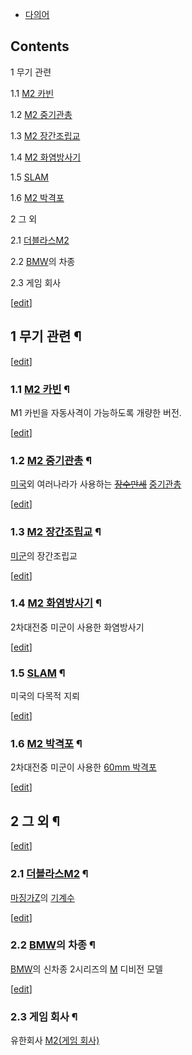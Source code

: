   * [다의어](%EB%8B%A4%EC%9D%98%EC%96%B4.md)  

## Contents

    

1 무기 관련

    

1.1 [M2 카빈](M2%20%EC%B9%B4%EB%B9%88.md)

1.2 [M2 중기관총](M2%20%EC%A4%91%EA%B8%B0%EA%B4%80%EC%B4%9D.md)

1.3 [M2 장간조립교](M2%20%EC%9E%A5%EA%B0%84%EC%A1%B0%EB%A6%BD%EA%B5%90.md)

1.4 [M2 화염방사기](M2%20%ED%99%94%EC%97%BC%EB%B0%A9%EC%82%AC%EA%B8%B0.md)

1.5 [SLAM](SLAM.md)

1.6 [M2 박격포](M2%20%EB%B0%95%EA%B2%A9%ED%8F%AC.md)

2 그 외

    

2.1 [더블라스M2](%EB%8D%94%EB%B8%94%EB%9D%BC%EC%8A%A4M2.md)

2.2 [BMW](BMW.md)의 차종

2.3 게임 회사

[[edit](http://rigvedawiki.net/r1/wiki.php/M2?action=edit&section=1)]

## 1 무기 관련 ¶

[[edit](http://rigvedawiki.net/r1/wiki.php/M2?action=edit&section=2)]

### 1.1 [M2 카빈](M2%20%EC%B9%B4%EB%B9%88.md) ¶

M1 카빈을 자동사격이 가능하도록 개량한 버전.

[[edit](http://rigvedawiki.net/r1/wiki.php/M2?action=edit&section=3)]

### 1.2 [M2 중기관총](M2%20%EC%A4%91%EA%B8%B0%EA%B4%80%EC%B4%9D.md) ¶

[미국](%EB%AF%B8%EA%B5%AD.md)외 여러나라가 사용하는
<del>[장수만세](%EC%9E%A5%EC%88%98%EB%A7%8C%EC%84%B8.md)</del>
[중기관총](%EC%A4%91%EA%B8%B0%EA%B4%80%EC%B4%9D.md)

[[edit](http://rigvedawiki.net/r1/wiki.php/M2?action=edit&section=4)]

### 1.3 [M2 장간조립교](M2%20%EC%9E%A5%EA%B0%84%EC%A1%B0%EB%A6%BD%EA%B5%90.md) ¶

[미군](%EB%AF%B8%EA%B5%B0.md)의 장간조립교

[[edit](http://rigvedawiki.net/r1/wiki.php/M2?action=edit&section=5)]

### 1.4 [M2 화염방사기](M2%20%ED%99%94%EC%97%BC%EB%B0%A9%EC%82%AC%EA%B8%B0.md) ¶

2차대전중 미군이 사용한 화염방사기

[[edit](http://rigvedawiki.net/r1/wiki.php/M2?action=edit&section=6)]

### 1.5 [SLAM](SLAM.md) ¶

미국의 다목적 지뢰

[[edit](http://rigvedawiki.net/r1/wiki.php/M2?action=edit&section=7)]

### 1.6 [M2 박격포](M2%20%EB%B0%95%EA%B2%A9%ED%8F%AC.md) ¶

2차대전중 미군이 사용한 [60mm 박격포](60mm%20%EB%B0%95%EA%B2%A9%ED%8F%AC.md)

[[edit](http://rigvedawiki.net/r1/wiki.php/M2?action=edit&section=8)]

## 2 그 외 ¶

[[edit](http://rigvedawiki.net/r1/wiki.php/M2?action=edit&section=9)]

### 2.1 [더블라스M2](%EB%8D%94%EB%B8%94%EB%9D%BC%EC%8A%A4M2.md) ¶

[마징가Z](%EB%A7%88%EC%A7%95%EA%B0%80Z.md)의
[기계수](%EA%B8%B0%EA%B3%84%EC%88%98.md)

[[edit](http://rigvedawiki.net/r1/wiki.php/M2?action=edit&section=10)]

### 2.2 [BMW](BMW.md)의 차종 ¶

[BMW](BMW.md)의 신차종 2시리즈의 [M](M.md) 디비전 모델

[[edit](http://rigvedawiki.net/r1/wiki.php/M2?action=edit&section=11)]

### 2.3 게임 회사 ¶

유한회사 [M2(게임 회사)](M2%28%EA%B2%8C%EC%9E%84%20%ED%9A%8C%EC%82%AC%29.md)

